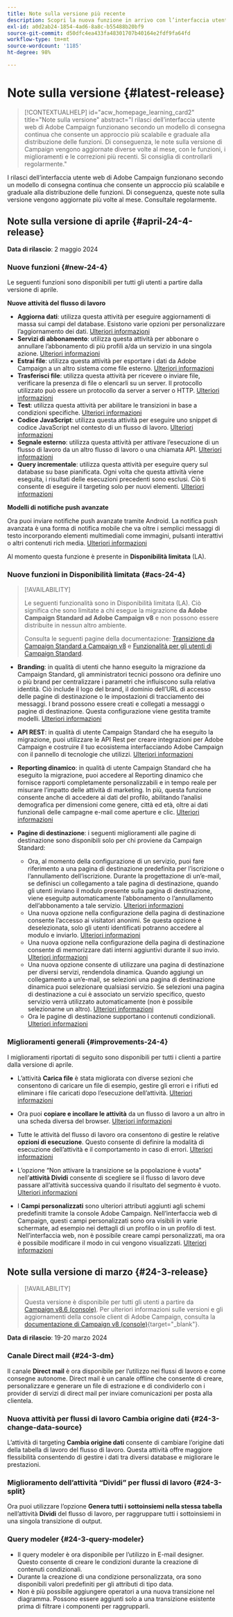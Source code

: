 ```yaml
---
title: Note sulla versione più recente
description: Scopri la nuova funzione in arrivo con l’interfaccia utente di Campaign Web
exl-id: a0d2ab24-1854-4ad6-8a8c-b55488b20bf9
source-git-commit: d50dfc4ea433fa48301707b40164e2fdf9fa64fd
workflow-type: tm+mt
source-wordcount: '1185'
ht-degree: 98%

---
```


# Note sulla versione {#latest-release}

>[!CONTEXTUALHELP]
>id="acw_homepage_learning_card2"
>title="Note sulla versione"
>abstract="I rilasci dell’interfaccia utente web di Adobe Campaign funzionano secondo un modello di consegna continua che consente un approccio più scalabile e graduale alla distribuzione delle funzioni. Di conseguenza, le note sulla versione di Campaign vengono aggiornate diverse volte al mese, con le funzioni, i miglioramenti e le correzioni più recenti. Si consiglia di controllarli regolarmente."

<!--Last update: **March 19, 2024**-->

I rilasci dell’interfaccia utente web di Adobe Campaign funzionano secondo un modello di consegna continua che consente un approccio più scalabile e graduale alla distribuzione delle funzioni. Di conseguenza, queste note sulla versione vengono aggiornate più volte al mese. Consultale regolarmente.

## Note sulla versione di aprile {#april-24-4-release}

**Data di rilascio**: 2 maggio 2024

### Nuove funzioni {#new-24-4}

Le seguenti funzioni sono disponibili per tutti gli utenti a partire dalla versione di aprile.

**Nuove attività del flusso di lavoro**

* **Aggiorna dati**: utilizza questa attività per eseguire aggiornamenti di massa sui campi del database. Esistono varie opzioni per personalizzare l’aggiornamento dei dati. [Ulteriori informazioni](../workflows/activities/update-data.md)
* **Servizi di abbonamento**: utilizza questa attività per abbonare o annullare l’abbonamento di più profili a/da un servizio in una singola azione. [Ulteriori informazioni](../workflows/activities/subscription-services.md)
* **Estrai file**: utilizza questa attività per esportare i dati da Adobe Campaign a un altro sistema come file esterno. [Ulteriori informazioni](../workflows/activities/extract-file.md)
* **Trasferisci file**: utilizza questa attività per ricevere o inviare file, verificare la presenza di file o elencarli su un server. Il protocollo utilizzato può essere un protocollo da server a server o HTTP. [Ulteriori informazioni](../workflows/activities/transfer-file.md)
* **Test**: utilizza questa attività per abilitare le transizioni in base a condizioni specifiche. [Ulteriori informazioni](../workflows/activities/test.md)
* **Codice JavaScript**: utilizza questa attività per eseguire uno snippet di codice JavaScript nel contesto di un flusso di lavoro. [Ulteriori informazioni](../workflows/activities/javascript-code.md)
* **Segnale esterno**: utilizza questa attività per attivare l’esecuzione di un flusso di lavoro da un altro flusso di lavoro o una chiamata API. [Ulteriori informazioni](../workflows/activities/external-signal.md)
* **Query incrementale**: utilizza questa attività per eseguire query sul database su base pianificata. Ogni volta che questa attività viene eseguita, i risultati delle esecuzioni precedenti sono esclusi. Ciò ti consente di eseguire il targeting solo per nuovi elementi. [Ulteriori informazioni](../workflows/activities/incremental-query.md)

**Modelli di notifiche push avanzate**

Ora puoi inviare notifiche push avanzate tramite Android. La notifica push avanzata è una forma di notifica mobile che va oltre i semplici messaggi di testo incorporando elementi multimediali come immagini, pulsanti interattivi o altri contenuti rich media. [Ulteriori informazioni](../push/rich-push.md)

Al momento questa funzione è presente in **Disponibilità limitata** (LA).

<!--
* **Audit Trail**

The Audit trail feature constantly records a detailed log of actions and events taking place within the Adobe Campaign instance in real-time. It offers a convenient method to access a chronological record of data, addressing queries such as: the status of workflows, the latest individuals to modify them, or the activities performed by users within the instance.
-->

### Nuove funzioni in Disponibilità limitata {#acs-24-4}

>[!AVAILABILITY]
>
>Le seguenti funzionalità sono in Disponibilità limitata (LA). Ciò significa che sono limitate a chi esegue la migrazione **da Adobe Campaign Standard ad Adobe Campaign v8** e non possono essere distribuite in nessun altro ambiente.
>
>Consulta le seguenti pagine della documentazione: [Transizione da Campaign Standard a Campaign v8](../rn/acs-migration.md) e [Funzionalità per gli utenti di Campaign Standard](https://experienceleague.adobe.com/docs/experience-cloud/campaign/campaign-standard-migration-home.html?lang=it).

* **Branding**: in qualità di utenti che hanno eseguito la migrazione da Campaign Standard, gli amministratori tecnici possono ora definire uno o più brand per centralizzare i parametri che influiscono sulla relativa identità. Ciò include il logo del brand, il dominio dell’URL di accesso delle pagine di destinazione o le impostazioni di tracciamento dei messaggi. I brand possono essere creati e collegati a messaggi o pagine di destinazione. Questa configurazione viene gestita tramite modelli. [Ulteriori informazioni](https://experienceleague.adobe.com/docs/experience-cloud/campaign/branding/branding-gs.html?lang=it)

* **API REST**: in qualità di utente Campaign Standard che ha eseguito la migrazione, puoi utilizzare le API Rest per creare integrazioni per Adobe Campaign e costruire il tuo ecosistema interfacciando Adobe Campaign con il pannello di tecnologie che utilizzi. [Ulteriori informazioni](https://experienceleague.adobe.com/docs/experience-cloud/campaign/apis/get-started-apis.html?lang=it)

* **Reporting dinamico**: in qualità di utente Campaign Standard che ha eseguito la migrazione, puoi accedere al Reporting dinamico che fornisce rapporti completamente personalizzabili e in tempo reale per misurare l’impatto delle attività di marketing. In più, questa funzione consente anche di accedere ai dati del profilo, abilitando l’analisi demografica per dimensioni come genere, città ed età, oltre ai dati funzionali delle campagne e-mail come aperture e clic. [Ulteriori informazioni](https://experienceleague.adobe.com/docs/experience-cloud/campaign/reporting/get-started-reporting.html?lang=it)

* **Pagine di destinazione**: i seguenti miglioramenti alle pagine di destinazione sono disponibili solo per chi proviene da Campaign Standard:

   * Ora, al momento della configurazione di un servizio, puoi fare riferimento a una pagina di destinazione predefinita per l’iscrizione o l’annullamento dell’iscrizione. Durante la progettazione di un’e-mail, se definisci un collegamento a tale pagina di destinazione, quando gli utenti inviano il modulo presente sulla pagina di destinazione, viene eseguitp automaticamente l’abbonamento o l’annullamento dell’abbonamento a tale servizio. [Ulteriori informazioni](../audience/manage-services.md#create-service)
   * Una nuova opzione nella configurazione della pagina di destinazione consente l’accesso ai visitatori anonimi. Se questa opzione è deselezionata, solo gli utenti identificati potranno accedere al modulo e inviarlo. [Ulteriori informazioni](../landing-pages/create-lp.md#create-landing-page)
   * Una nuova opzione nella configurazione della pagina di destinazione consente di memorizzare dati interni aggiuntivi durante il suo invio. [Ulteriori informazioni](../landing-pages/create-lp.md#create-landing-page)
   * Una nuova opzione consente di utilizzare una pagina di destinazione per diversi servizi, rendendola dinamica. Quando aggiungi un collegamento a un’e-mail, se selezioni una pagina di destinazione dinamica puoi selezionare qualsiasi servizio. Se selezioni una pagina di destinazione a cui è associato un servizio specifico, questo servizio verrà utilizzato automaticamente (non è possibile selezionarne un altro). [Ulteriori informazioni](../landing-pages/create-lp.md#define-actions-on-form-submission)
   * Ora le pagine di destinazione supportano i contenuti condizionali. [Ulteriori informazioni](../landing-pages/lp-content.md)

### Miglioramenti generali {#improvements-24-4}

I miglioramenti riportati di seguito sono disponibili per tutti i clienti a partire dalla versione di aprile.
<!--**Workflow - Copy/Paste into another tab**: -->

* L’attività **Carica file** è stata migliorata con diverse sezioni che consentono di caricare un file di esempio, gestire gli errori e i rifiuti ed eliminare i file caricati dopo l’esecuzione dell’attività. [Ulteriori informazioni](../workflows/activities/load-file.md)


* Ora puoi **copiare e incollare le attività** da un flusso di lavoro a un altro in una scheda diversa del browser. [Ulteriori informazioni](../workflows/orchestrate-activities.md#copy-activities-copy)

<!--**Workflow - Execution options**: -->

* Tutte le attività del flusso di lavoro ora consentono di gestire le relative **opzioni di esecuzione**. Questo consente di definire la modalità di esecuzione dell’attività e il comportamento in caso di errori. [Ulteriori informazioni](../workflows/orchestrate-activities.md#execution-options-execution)

<!-- **Workflow - Split Activity - Support Skipping Empty Transition**: -->

* L’opzione “Non attivare la transizione se la popolazione è vuota” nell’**attività Dividi** consente di scegliere se il flusso di lavoro deve passare all’attività successiva quando il risultato del segmento è vuoto. [Ulteriori informazioni](../workflows/activities/split.md)

<!--* **Support of custom fields**-->

* I **Campi personalizzati** sono ulteriori attributi aggiunti agli schemi predefiniti tramite la console Adobe Campaign. Nell’interfaccia web di Campaign, questi campi personalizzati sono ora visibili in varie schermate, ad esempio nei dettagli di un profilo o in un profilo di test. Nell’interfaccia web, non è possibile creare campi personalizzati, ma ora è possibile modificare il modo in cui vengono visualizzati. [Ulteriori informazioni](../administration/custom-fields.md)


## Note sulla versione di marzo {#24-3-release}

>[!AVAILABILITY]
>
>Questa versione è disponibile per tutti gli utenti a partire da [Campaign v8.6 (console)](https://experienceleague.adobe.com/docs/campaign/campaign-v8/releases/release-notes.html?lang=it). Per ulteriori informazioni sulle versioni e gli aggiornamenti della console client di Adobe Campaign, consulta la [documentazione di Campaign v8 (console)](https://experienceleague.adobe.com/docs/campaign/campaign-v8/releases/upgrades.html?lang=it){target="_blank"}.

**Data di rilascio**: 19-20 marzo 2024

### Canale Direct mail {#24-3-dm}

Il canale **Direct mail** è ora disponibile per l’utilizzo nei flussi di lavoro e come consegne autonome. Direct mail è un canale offline che consente di creare, personalizzare e generare un file di estrazione e di condividerlo con i provider di servizi di direct mail per inviare comunicazioni per posta alla clientela.

### Nuova attività per flussi di lavoro Cambia origine dati {#24-3-change-data-source}

L’attività di targeting **Cambia origine dati** consente di cambiare l’origine dati della tabella di lavoro del flusso di lavoro. Questa attività offre maggiore flessibilità consentendo di gestire i dati tra diversi database e migliorare le prestazioni.

### Miglioramento dell’attività “Dividi” per flussi di lavoro {#24-3-split}

Ora puoi utilizzare l’opzione **Genera tutti i sottoinsiemi nella stessa tabella** nell’attività **Dividi** del flusso di lavoro, per raggruppare tutti i sottoinsiemi in una singola transizione di output.

### Query modeler {#24-3-query-modeler}

* Il query modeler è ora disponibile per l’utilizzo in E-mail designer. Questo consente di creare le condizioni durante la creazione di contenuti condizionali.
* Durante la creazione di una condizione personalizzata, ora sono disponibili valori predefiniti per gli attributi di tipo data.
* Non è più possibile aggiungere operatori a una nuova transizione nel diagramma. Possono essere aggiunti solo a una transizione esistente prima di filtrare i componenti per raggrupparli.
